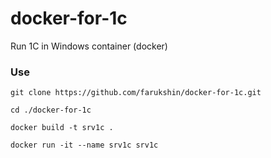 # docker-for-1c

Run 1C in Windows container (docker)

### Use

`git clone https://github.com/farukshin/docker-for-1c.git`

`cd ./docker-for-1c`

`docker build -t srv1c .`

`docker run -it --name srv1c srv1c`
